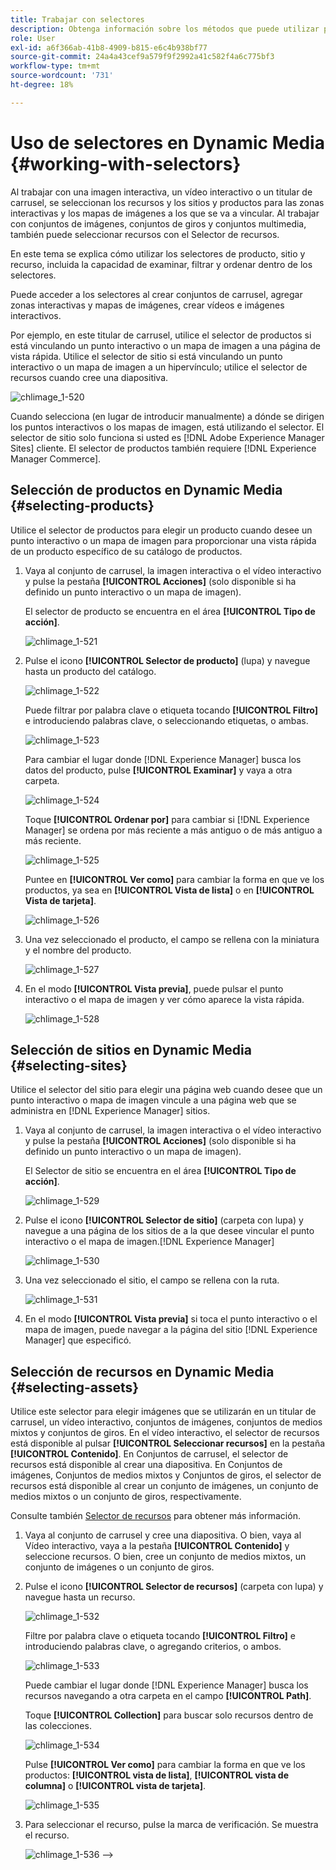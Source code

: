 ```yaml
---
title: Trabajar con selectores
description: Obtenga información sobre los métodos que puede utilizar para seleccionar recursos para imágenes interactivas, vídeos interactivos y banners de carrusel en Dynamic Media.
role: User
exl-id: a6f366ab-41b8-4909-b815-e6c4b938bf77
source-git-commit: 24a4a43cef9a579f9f2992a41c582f4a6c775bf3
workflow-type: tm+mt
source-wordcount: '731'
ht-degree: 18%

---
```


# Uso de selectores en Dynamic Media {#working-with-selectors}

Al trabajar con una imagen interactiva, un vídeo interactivo o un titular de carrusel, se seleccionan los recursos y los sitios y productos para las zonas interactivas y los mapas de imágenes a los que se va a vincular. Al trabajar con conjuntos de imágenes, conjuntos de giros y conjuntos multimedia, también puede seleccionar recursos con el Selector de recursos.

En este tema se explica cómo utilizar los selectores de producto, sitio y recurso, incluida la capacidad de examinar, filtrar y ordenar dentro de los selectores.

Puede acceder a los selectores al crear conjuntos de carrusel, agregar zonas interactivas y mapas de imágenes, crear vídeos e imágenes interactivos.

Por ejemplo, en este titular de carrusel, utilice el selector de productos si está vinculando un punto interactivo o un mapa de imagen a una página de vista rápida. Utilice el selector de sitio si está vinculando un punto interactivo o un mapa de imagen a un hipervínculo; utilice el selector de recursos cuando cree una diapositiva.

![chlimage_1-520](assets/chlimage_1-520.png)

Cuando selecciona (en lugar de introducir manualmente) a dónde se dirigen los puntos interactivos o los mapas de imagen, está utilizando el selector. El selector de sitio solo funciona si usted es [!DNL Adobe Experience Manager Sites] cliente. El selector de productos también requiere [!DNL Experience Manager Commerce].

## Selección de productos en Dynamic Media {#selecting-products}

Utilice el selector de productos para elegir un producto cuando desee un punto interactivo o un mapa de imagen para proporcionar una vista rápida de un producto específico de su catálogo de productos.

1. Vaya al conjunto de carrusel, la imagen interactiva o el vídeo interactivo y pulse la pestaña **[!UICONTROL Acciones]** (solo disponible si ha definido un punto interactivo o un mapa de imagen).

   El selector de producto se encuentra en el área **[!UICONTROL Tipo de acción]**.

   ![chlimage_1-521](assets/chlimage_1-521.png)

1. Pulse el icono **[!UICONTROL Selector de producto]** (lupa) y navegue hasta un producto del catálogo.

   ![chlimage_1-522](assets/chlimage_1-522.png)

   Puede filtrar por palabra clave o etiqueta tocando **[!UICONTROL Filtro]** e introduciendo palabras clave, o seleccionando etiquetas, o ambas.

   ![chlimage_1-523](assets/chlimage_1-523.png)

   Para cambiar el lugar donde [!DNL Experience Manager] busca los datos del producto, pulse **[!UICONTROL Examinar]** y vaya a otra carpeta.

   ![chlimage_1-524](assets/chlimage_1-524.png)

   Toque **[!UICONTROL Ordenar por]** para cambiar si [!DNL Experience Manager] se ordena por más reciente a más antiguo o de más antiguo a más reciente.

   ![chlimage_1-525](assets/chlimage_1-525.png)

   Puntee en **[!UICONTROL Ver como]** para cambiar la forma en que ve los productos, ya sea en **[!UICONTROL Vista de lista]** o en **[!UICONTROL Vista de tarjeta]**.

   ![chlimage_1-526](assets/chlimage_1-526.png)

1. Una vez seleccionado el producto, el campo se rellena con la miniatura y el nombre del producto.

   ![chlimage_1-527](assets/chlimage_1-527.png)

1. En el modo **[!UICONTROL Vista previa]**, puede pulsar el punto interactivo o el mapa de imagen y ver cómo aparece la vista rápida.

   ![chlimage_1-528](assets/chlimage_1-528.png)

## Selección de sitios en Dynamic Media {#selecting-sites}

Utilice el selector del sitio para elegir una página web cuando desee que un punto interactivo o mapa de imagen vincule a una página web que se administra en [!DNL Experience Manager] sitios.

1. Vaya al conjunto de carrusel, la imagen interactiva o el vídeo interactivo y pulse la pestaña **[!UICONTROL Acciones]** (solo disponible si ha definido un punto interactivo o un mapa de imagen).

   El Selector de sitio se encuentra en el área **[!UICONTROL Tipo de acción]**.

   ![chlimage_1-529](assets/chlimage_1-529.png)

1. Pulse el icono **[!UICONTROL Selector de sitio]** (carpeta con lupa) y navegue a una página de los sitios de a la que desee vincular el punto interactivo o el mapa de imagen.[!DNL Experience Manager]

   ![chlimage_1-530](assets/chlimage_1-530.png)

1. Una vez seleccionado el sitio, el campo se rellena con la ruta.

   ![chlimage_1-531](assets/chlimage_1-531.png)

1. En el modo **[!UICONTROL Vista previa]** si toca el punto interactivo o el mapa de imagen, puede navegar a la página del sitio [!DNL Experience Manager] que especificó.

## Selección de recursos en Dynamic Media {#selecting-assets}

Utilice este selector para elegir imágenes que se utilizarán en un titular de carrusel, un vídeo interactivo, conjuntos de imágenes, conjuntos de medios mixtos y conjuntos de giros. En el vídeo interactivo, el selector de recursos está disponible al pulsar **[!UICONTROL Seleccionar recursos]** en la pestaña **[!UICONTROL Contenido]**. En Conjuntos de carrusel, el selector de recursos está disponible al crear una diapositiva. En Conjuntos de imágenes, Conjuntos de medios mixtos y Conjuntos de giros, el selector de recursos está disponible al crear un conjunto de imágenes, un conjunto de medios mixtos o un conjunto de giros, respectivamente.

Consulte también [Selector de recursos](/help/assets/search-assets.md#asset-selector) para obtener más información.

1. Vaya al conjunto de carrusel y cree una diapositiva. O bien, vaya al Vídeo interactivo, vaya a la pestaña **[!UICONTROL Contenido]** y seleccione recursos. O bien, cree un conjunto de medios mixtos, un conjunto de imágenes o un conjunto de giros.
1. Pulse el icono **[!UICONTROL Selector de recursos]** (carpeta con lupa) y navegue hasta un recurso.

   ![chlimage_1-532](assets/chlimage_1-532.png)

   Filtre por palabra clave o etiqueta tocando **[!UICONTROL Filtro]** e introduciendo palabras clave, o agregando criterios, o ambos.

   ![chlimage_1-533](assets/chlimage_1-533.png)

   Puede cambiar el lugar donde [!DNL Experience Manager] busca los recursos navegando a otra carpeta en el campo **[!UICONTROL Path]**.

   Toque **[!UICONTROL Collection]** para buscar solo recursos dentro de las colecciones.

   ![chlimage_1-534](assets/chlimage_1-534.png)

   Pulse **[!UICONTROL Ver como]** para cambiar la forma en que ve los productos: **[!UICONTROL vista de lista]**, **[!UICONTROL vista de columna]** o **[!UICONTROL vista de tarjeta]**.

   ![chlimage_1-535](assets/chlimage_1-535.png)

1. Para seleccionar el recurso, pulse la marca de verificación. Se muestra el recurso.

   ![chlimage_1-536](assets/chlimage_1-536.png)
—>
